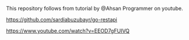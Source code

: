This repository follows from tutorial by @Ahsan Programmer on youtube.

https://github.com/sardiabuzubayr/go-restapi

https://www.youtube.com/watch?v=EEOD7gFUIVQ
